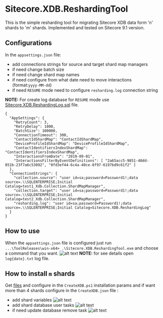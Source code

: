 # Sitecore.XDB.ReshardingTool
This is the simple resharding tool for migrating Sitecore XDB data form 'n' shards to 'm' shards. Implemented and tested on Sitecore 9.1 version.
## Configurations
In the `appsettings.json` file: 
- add connections strings for source and target shard map managers
- if need change batch size
- if need change shard map names
- if need configure from what date need to move interactions (format:`yyyy-MM-dd`)
- if need `RESUME` mode need to configure `resharding.log` connection string 

**NOTE:** For create log database for `RESUME` mode use [Sitecore.XDB.ReshardingLog.sql](https://github.com/pblrok/Sitecore.XDB.ReshardingTool/blob/master/Sitecore.XDB.ReshardingLog.sql) file.
```
{
  "AppSettings": {
    "RetryCount": 3,
    "RetryDelay": 1000,
    "BatchSize": 100000,
    "ConnectionTimeout": 300,
    "ContactIdShardMap": "ContactIdShardMap",
    "DeviceProfileIdShardMap": "DeviceProfileIdShardMap",
    "ContactIdentifiersIndexShardMap": "ContactIdentifiersIndexShardMap",
    "InteractionsFromDate": "2019-09-01",
    "InteractionsFilterByEventDefinitions": [ "2a65acc5-9851-40dd-851b-23f7a6c53092", "0fd3ef44-6c4a-40ce-8f97-6197bd9c61f2" ]
  },
  "ConnectionStrings": {
    "collection.source": "user id=sa;password=Password1!;data source=.\\SQLENTERPRISE;Initial Catalog=test1_Xdb.Collection.ShardMapManager",
    "collection.target": "user id=sa;password=Password1!;data source=.\\SQLENTERPRISE;Initial Catalog=test2_Xdb.Collection.ShardMapManager",
    "resharding.log": "user id=sa;password=Password1!;data source=.\\SQLENTERPRISE;Initial Catalog=Sitecore.XDB.ReshardingLog"
  }
}
```
## How to use
When the `appsettings.json` file is configured just run `...\ToolReleases\win-x64> .\Sitecore.XDB.ReshardingTool.exe` and choose a command that you want.
![alt text](https://github.com/pblrok/Sitecore.XDB.ReshardingTool/blob/master/Sitecore.XDB.ReshardingTool_use.png)
**NOTE:** for see details open `log{date}.txt` log file.

## How to install `m` shards
Get [files](https://github.com/pblrok/Sitecore.XDB.ReshardingTool/tree/master/Shards.Install) and configure in the `CreateXDB.ps1` installation params and if want more than 4 shards configure in the `CreateXDB.json` file : 
- add shard variables
![alt text](https://github.com/pblrok/Sitecore.XDB.ReshardingTool/blob/master/shards_variables.png)
- add shard database user tasks
![alt text](https://github.com/pblrok/Sitecore.XDB.ReshardingTool/blob/master/shards_db_user.png)
- if need update database remove task
![alt text](https://github.com/pblrok/Sitecore.XDB.ReshardingTool/blob/master/shard_remove_dbs.png)
 
